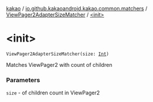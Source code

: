 [kakao](../../index.md) / [io.github.kakaoandroid.kakao.common.matchers](../index.md) / [ViewPager2AdapterSizeMatcher](index.md) / [&lt;init&gt;](./-init-.md)

# &lt;init&gt;

`ViewPager2AdapterSizeMatcher(size: `[`Int`](https://kotlinlang.org/api/latest/jvm/stdlib/kotlin/-int/index.html)`)`

Matches ViewPager2 with count of children

### Parameters

`size` - of children count in ViewPager2